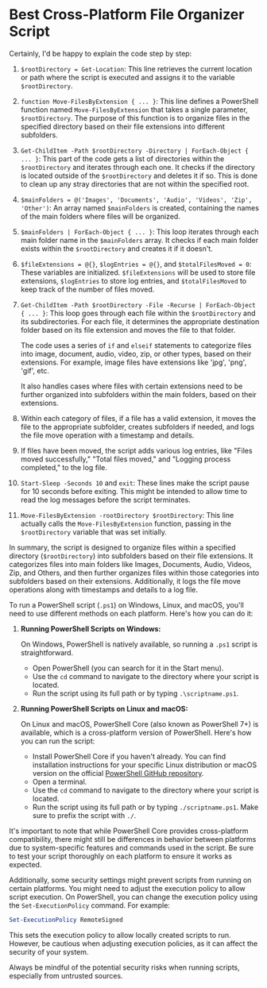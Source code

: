# Best Cross-Platform File Organizer Script

Certainly, I'd be happy to explain the code step by step:

1. `$rootDirectory = Get-Location`: This line retrieves the current location or path where the script is executed and assigns it to the variable `$rootDirectory`.

2. `function Move-FilesByExtension { ... }`: This line defines a PowerShell function named `Move-FilesByExtension` that takes a single parameter, `$rootDirectory`. The purpose of this function is to organize files in the specified directory based on their file extensions into different subfolders.

3. `Get-ChildItem -Path $rootDirectory -Directory | ForEach-Object { ... }`: This part of the code gets a list of directories within the `$rootDirectory` and iterates through each one. It checks if the directory is located outside of the `$rootDirectory` and deletes it if so. This is done to clean up any stray directories that are not within the specified root.

4. `$mainFolders = @('Images', 'Documents', 'Audio', 'Videos', 'Zip', 'Other')`: An array named `$mainFolders` is created, containing the names of the main folders where files will be organized.

5. `$mainFolders | ForEach-Object { ... }`: This loop iterates through each main folder name in the `$mainFolders` array. It checks if each main folder exists within the `$rootDirectory` and creates it if it doesn't.

6. `$fileExtensions = @{}`, `$logEntries = @{}`, and `$totalFilesMoved = 0`: These variables are initialized. `$fileExtensions` will be used to store file extensions, `$logEntries` to store log entries, and `$totalFilesMoved` to keep track of the number of files moved.

7. `Get-ChildItem -Path $rootDirectory -File -Recurse | ForEach-Object { ... }`: This loop goes through each file within the `$rootDirectory` and its subdirectories. For each file, it determines the appropriate destination folder based on its file extension and moves the file to that folder.

   The code uses a series of `if` and `elseif` statements to categorize files into image, document, audio, video, zip, or other types, based on their extensions. For example, image files have extensions like 'jpg', 'png', 'gif', etc.

   It also handles cases where files with certain extensions need to be further organized into subfolders within the main folders, based on their extensions.

8. Within each category of files, if a file has a valid extension, it moves the file to the appropriate subfolder, creates subfolders if needed, and logs the file move operation with a timestamp and details.

9. If files have been moved, the script adds various log entries, like "Files moved successfully," "Total files moved," and "Logging process completed," to the log file.

10. `Start-Sleep -Seconds 10` and `exit`: These lines make the script pause for 10 seconds before exiting. This might be intended to allow time to read the log messages before the script terminates.

11. `Move-FilesByExtension -rootDirectory $rootDirectory`: This line actually calls the `Move-FilesByExtension` function, passing in the `$rootDirectory` variable that was set initially.

In summary, the script is designed to organize files within a specified directory (`$rootDirectory`) into subfolders based on their file extensions. It categorizes files into main folders like Images, Documents, Audio, Videos, Zip, and Others, and then further organizes files within those categories into subfolders based on their extensions. Additionally, it logs the file move operations along with timestamps and details to a log file.

To run a PowerShell script (`.ps1`) on Windows, Linux, and macOS, you'll need to use different methods on each platform. Here's how you can do it:

1. **Running PowerShell Scripts on Windows:**

   On Windows, PowerShell is natively available, so running a `.ps1` script is straightforward.

   - Open PowerShell (you can search for it in the Start menu).
   - Use the `cd` command to navigate to the directory where your script is located.
   - Run the script using its full path or by typing `.\scriptname.ps1`.

2. **Running PowerShell Scripts on Linux and macOS:**

   On Linux and macOS, PowerShell Core (also known as PowerShell 7+) is available, which is a cross-platform version of PowerShell. Here's how you can run the script:

   - Install PowerShell Core if you haven't already. You can find installation instructions for your specific Linux distribution or macOS version on the official [PowerShell GitHub repository](https://github.com/PowerShell/PowerShell).
   - Open a terminal.
   - Use the `cd` command to navigate to the directory where your script is located.
   - Run the script using its full path or by typing `./scriptname.ps1`. Make sure to prefix the script with `./`.

It's important to note that while PowerShell Core provides cross-platform compatibility, there might still be differences in behavior between platforms due to system-specific features and commands used in the script. Be sure to test your script thoroughly on each platform to ensure it works as expected.

Additionally, some security settings might prevent scripts from running on certain platforms. You might need to adjust the execution policy to allow script execution. On PowerShell, you can change the execution policy using the `Set-ExecutionPolicy` command. For example:

```powershell
Set-ExecutionPolicy RemoteSigned
```

This sets the execution policy to allow locally created scripts to run. However, be cautious when adjusting execution policies, as it can affect the security of your system.

Always be mindful of the potential security risks when running scripts, especially from untrusted sources.
